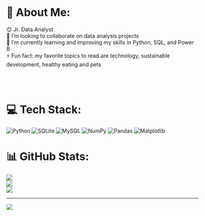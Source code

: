 # 💫 About Me:
😊 Jr. Data Analyst <br> 👯 I’m looking to collaborate on data analysis projects<br>🌱 I’m currently learning and improving my skills in Python, SQL, and Power B<br>⚡ Fun fact: my favorite topics to read are technology, sustainable development, healthy eating and pets<br><br><br><br>

# 💻 Tech Stack:
![Python](https://img.shields.io/badge/python-3670A0?style=plastic&logo=python&logoColor=ffdd54) ![SQLite](https://img.shields.io/badge/sqlite-%2307405e.svg?style=plastic&logo=sqlite&logoColor=white) ![MySQL](https://img.shields.io/badge/mysql-4479A1.svg?style=plastic&logo=mysql&logoColor=white) ![NumPy](https://img.shields.io/badge/numpy-%23013243.svg?style=plastic&logo=numpy&logoColor=white) ![Pandas](https://img.shields.io/badge/pandas-%23150458.svg?style=plastic&logo=pandas&logoColor=white) ![Matplotlib](https://img.shields.io/badge/Matplotlib-%23ffffff.svg?style=plastic&logo=Matplotlib&logoColor=black)
# 📊 GitHub Stats:
![](https://github-readme-stats.vercel.app/api?username=karencc86&theme=dark&hide_border=false&include_all_commits=false&count_private=true)<br/>
![](https://nirzak-streak-stats.vercel.app/?user=karencc86&theme=dark&hide_border=false)<br/>
![](https://github-readme-stats.vercel.app/api/top-langs/?username=karencc86&theme=dark&hide_border=false&include_all_commits=false&count_private=true&layout=compact)

---
[![](https://visitcount.itsvg.in/api?id=karencc86&icon=0&color=0)](https://visitcount.itsvg.in)

<!-- Proudly created with GPRM ( https://gprm.itsvg.in ) -->
